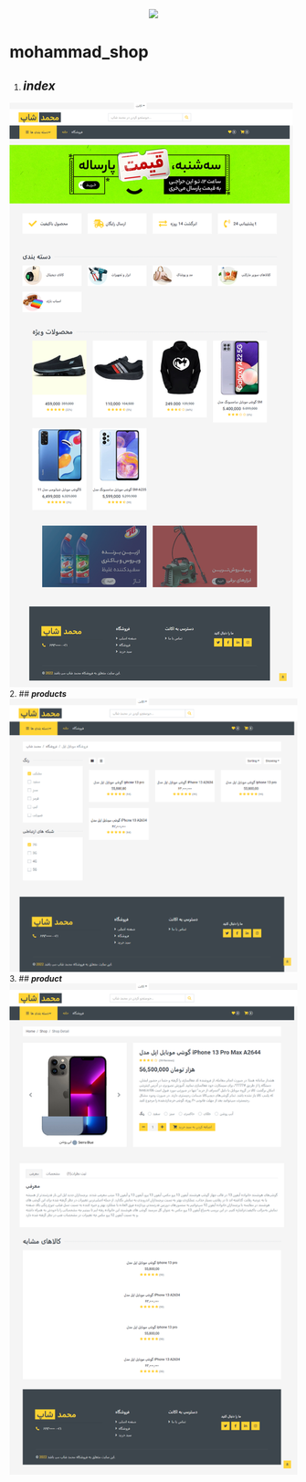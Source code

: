 
<p align="center"><a href="https://laravel.com" target="_blank"><img src="https://raw.githubusercontent.com/laravel/art/master/logo-lockup/5%20SVG/2%20CMYK/1%20Full%20Color/laravel-logolockup-cmyk-red.svg" width="400"></a></p>



# mohammad_shop

1. ## **_index_**
![screen shot](public/img/sa/1.png)
2.  ## **_products_**
![screen shot](public/img/sa/2.png)
3. ## _**product**_
![screen shot](public/img/sa/3.png)

